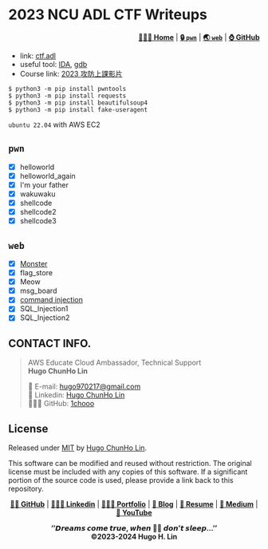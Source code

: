 # 2023 NCU ADL CTF Writeups

<div align="right">
    <p>
        <a href="https://1chooo.github.io/ctf-writeups/"><b>👨🏻‍💻 Home</b></a> |
        <a href="https://1chooo.github.io/ctf-writeups/pwn/"><b>🔒 <code>pwn</code></b></a> |
        <a href="https://1chooo.github.io/ctf-writeups/web/"><b>🌏 <code>web</code></b></a> |
        <a href="https://github.com/1chooo/ctf-writeups"><b>⌚️ GitHub</b></a>
    </p>
</div>

- link: [ctf.adl](http://ctf.adl.tw/)
- useful tool: [IDA](https://hex-rays.com/IDA-pro/), [gdb](https://www.gnu.org/software/gdb/)
- Course link: [2023 攻防上課影片](https://www.youtube.com/playlist?list=PLZo_s9SaDRuf_Z374OvZne8MG1rn0WuXz)

```shell
$ python3 -m pip install pwntools
$ python3 -m pip install requests
$ python3 -m pip install beautifulsoup4
$ python3 -m pip install fake-useragent
```

`ubuntu 22.04` with AWS EC2

## `pwn`
- [x] helloworld
- [x] helloworld_again
- [x] I'm your father
- [x] wakuwaku
- [x] shellcode
- [x] shellcode2
- [x] shellcode3

## `web`

- [x] [Monster](https://1chooo.github.io/ctf-writeups/web/#01-monster)
- [x] flag_store
- [x] Meow
- [x] msg_board
- [x] [command injection](https://1chooo.github.io/ctf-writeups/web/#05-command-injection)
- [x] SQL_Injection1
- [x] SQL_Injection2

## CONTACT INFO.

> AWS Educate Cloud Ambassador, Technical Support 
> <br>
> **Hugo ChunHo Lin**
> 
> <aside>
>   📩 E-mail: <a href="mailto:hugo970217@gmail.com">hugo970217@gmail.com</a>
> <br>
>   🧳 Linkedin: <a href="https://www.linkedin.com/in/1chooo/">Hugo ChunHo Lin</a>
> <br>
>   👨🏻‍💻 GitHub: <a href="https://github.com/1chooo">1chooo</a>
>    
> </aside>

## License
Released under [MIT](https://1chooo.github.io/my-uni-courses/LICENSE) by [Hugo ChunHo Lin](https://github.com/1chooo).

This software can be modified and reused without restriction.
The original license must be included with any copies of this software.
If a significant portion of the source code is used, please provide a link back to this repository.


<div align="center">
    <p>
        <a href="https://github.com/1chooo" target="_blank"><b>👨🏻 GitHub</b></a> |
        <a href="https://www.linkedin.com/in/1chooo/" target="_blank"><b>👨🏻‍💻 Linkedin</b></a> |
        <a href="https://1chooo-github-io-1chooo.vercel.app/" target="_blank"><b>👨🏻‍💻 Portfolio</b></a> |
        <a href="https://1chooo.github.io/1chooo-blog/" target="_blank"><b>📓 Blog</b></a> |
        <a href="https://1chooo.com/cv.pdf" target="_blank"><b>🧳 Resume</b></a> |
        <a href="https://medium.com/@1chooo" target="_blank"><b>📠 Medium</b></a> |
        <a href="https://www.youtube.com/channel/UCpBU1rXOfdTtxX939f_P_dA" target="_blank"><b>🎥 YouTube</b></a>
    </p>
    <div>
        <b>‘’𝘿𝙧𝙚𝙖𝙢𝙨 𝙘𝙤𝙢𝙚 𝙩𝙧𝙪𝙚, 𝙬𝙝𝙚𝙣 🫵🏻 𝙙𝙤𝙣’𝙩 𝙨𝙡𝙚𝙚𝙥…’’</b>
    </div>
    <div>
        <b>©2023-2024  Hugo H. Lin</b>
    </div>
</div>
